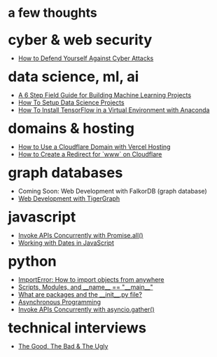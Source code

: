 <script lang="ts">
  import Page from "/src/components/Page.svelte";
</script>

# a few thoughts

<div class="content">
  <div class="left-col">
    <div class="topic">
      <h2>cyber &amp; web security</h2>
      <ul>
        <li><a href="/blog/cyber-and-web-security/defend-against-cyber-attacks">How to Defend Yourself Against Cyber Attacks</a></li>
      </ul>
    </div>
    <div class="topic">
      <h2>data science, ml, ai</h2>
      <ul>
        <li><a href="/blog/data-science-ml-ai/a-6-step-guide-for-building-machine-learning-projects">A 6 Step Field Guide for Building Machine Learning Projects</a></li>
        <li><a href="/blog/data-science-ml-ai/how-to-setup-data-science-projects">How To Setup Data Science Projects</a></li>
        <li><a href="/blog/data-science-ml-ai/how-to-install-tensorflow-in-virtual-environment-with-anaconda">How To Install TensorFlow in a Virtual Environment with Anaconda</a></li>
      </ul>
    </div>
    <div class="topic">
      <h2>domains &amp; hosting</h2>
      <ul>
        <li><a href="/blog/domains-and-hosting/cloudflare-domain-vercel-hosting">How to Use a Cloudflare Domain with Vercel Hosting</a></li>
        <li><a href="/blog/domains-and-hosting/create-redirect-for-www-on-cloudflare">How to Create a Redirect for `www` on Cloudflare</a></li>
      </ul>
    </div>
    <!-- <div class="topic">
      <h2>git</h2>
      <ul>
        <li><a href="/blog/git/software-development-workflow-with-git">Software Development Workflow with Git</a></li>
      </ul>
    </div> -->
    <div class="topic">
      <h2>graph databases</h2>
      <ul>
        <!-- <li><a href="/blog/graph-databases/web-development-with-falkordb-graph-database">Coming Soon: Web Development with FalkorDB (graph database)</a></li> -->
        <li>Coming Soon: Web Development with FalkorDB (graph database)</li>
        <li><a href="/blog/graph-databases/web-development-with-tigergraph">Web Development with TigerGraph</a></li>
        <!-- <li><a href="/blog/graph-databases/nebulagraph">NebulaGraph</a></li> -->
        <!-- <li><a href="/blog/graph-databases/amazon-neptune">Amazon Neptune</a></li> -->
        <!-- <li><a href="/blog/graph-databases/edgedb">EdgeDB - A Relational-Graph Database</a></li> -->
      </ul>
    </div>
  </div>
  <div class="right-col">
    <!-- <div class="topic">
      <h2>identity &amp; access management (IAM)</h2>
      <ul>
        <li><a href="/blog/iam/iam-sveltekit-firebase-auth">IAM with SvelteKit and Firebase Auth</a></li>
      </ul>
    </div> -->
    <div class="topic">
      <h2>javascript</h2>
      <ul>
        <li><a href="/blog/javascript/invoke-apis-concurrently-with-promise-all">Invoke APIs Concurrently with Promise.all()</a></li>
        <li><a href="/blog/javascript/working-with-dates-in-javascript">Working with Dates in JavaScript</a></li>
      </ul>
    </div>
    <div class="topic">
      <h2>python</h2>
      <ul>
        <li><a href="/blog/python/importerror-how-to-import-objects-from-anywhere">ImportError: How to import objects from anywhere</a></li>
        <li><a href="/blog/python/scripts-modules-name-main">Scripts, Modules, and __name__ == "__main__"</a></li>
        <li><a href="/blog/python/packages-and-init-file">What are packages and the __init__.py file?</a></li>
        <li><a href="/blog/python/async-programming">Asynchronous Programming</a></li>
        <li><a href="/blog/python/invoke-apis-concurrently-with-asyncio-gather">Invoke APIs Concurrently with asyncio.gather()</a></li>
      </ul>
    </div>
    <div class="topic">
      <h2>technical interviews</h2>
      <ul>
        <li><a href="/blog/technical-interviews/good-bad-ugly">The Good, The Bad & The Ugly</a></li>
      </ul>
    </div>
  </div>
</div>

<style>
  h1 {
    margin-bottom: 25px;
  }

  h2 {
    margin: 0; 
    font-size: 2rem;
    font-weight: 700;
  }

  @media (--xs-up) {
    .content {
      display: flex;
      flex-direction: column;

      & .topic {
        margin-bottom: 40px;
      }
    }
  }

  @media (--lg-up) {
    .content {
      flex-direction: row;
      gap: 0 50px;
    }
  }
</style>
